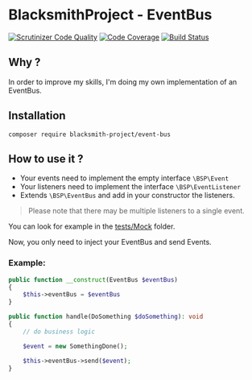 # BlacksmithProject - EventBus

[![Scrutinizer Code Quality](https://scrutinizer-ci.com/g/BlacksmithProject/EventBus/badges/quality-score.png?b=master)](https://scrutinizer-ci.com/g/BlacksmithProject/EventBus/?branch=master)
[![Code Coverage](https://scrutinizer-ci.com/g/BlacksmithProject/EventBus/badges/coverage.png?b=master)](https://scrutinizer-ci.com/g/BlacksmithProject/EventBus/?branch=master)
[![Build Status](https://scrutinizer-ci.com/g/BlacksmithProject/EventBus/badges/build.png?b=master)](https://scrutinizer-ci.com/g/BlacksmithProject/EventBus/build-status/master)

## Why ?

In order to improve my skills, I'm doing my own implementation of an
EventBus.

## Installation

`composer require blacksmith-project/event-bus`

## How to use it ?

- Your events need to implement the empty interface `\BSP\Event`
- Your listeners need to implement the interface `\BSP\EventListener`
- Extends `\BSP\EventBus` and add in your constructor the listeners.

> Please note that there may be multiple listeners to a single event.

You can look for example in the [tests/Mock](https://github.com/BlacksmithProject/EventBus/tree/master/tests/Mock)
folder.

Now, you only need to inject your EventBus and send Events.

### Example:

```php
public function __construct(EventBus $eventBus)
{
    $this->eventBus = $eventBus
}

public function handle(DoSomething $doSomething): void
{
    // do business logic

    $event = new SomethingDone();

    $this->eventBus->send($event);
}
```